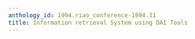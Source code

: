 ```yaml
---
anthology_id: 1994.riao_conference-1994.31
title: Information retrieval System using DAI Tools
---
```

